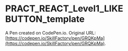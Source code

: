 # PRACT_REACT_Level1_LIKE BUTTON_template

A Pen created on CodePen.io. Original URL: [https://codepen.io/SkillFactory/pen/GRQKpMa](https://codepen.io/SkillFactory/pen/GRQKpMa).

